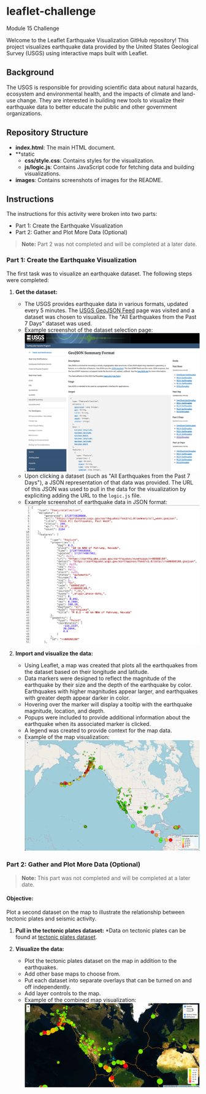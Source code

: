 # leaflet-challenge
Module 15 Challenge

Welcome to the Leaflet Earthquake Visualization GitHub repository! This project visualizes earthquake data provided by the United States Geological Survey (USGS) using interactive maps built with Leaflet.

## Background
The USGS is responsible for providing scientific data about natural hazards, ecosystem and environmental health, and the impacts of climate and land-use change. They are interested in building new tools to visualize their earthquake data to better educate the public and other government organizations.

## Repository Structure

- **index.html**: The main HTML document.
- **static
    - **css/style.css**: Contains styles for the visualization.
    - **js/logic.js**: Contains JavaScript code for fetching data and building visualizations.
- **images**: Contains screenshots of images for the README.

## Instructions
The instructions for this activity were broken into two parts:
* Part 1: Create the Earthquake Visualization
* Part 2: Gather and Plot More Data (Optional)
> **Note:** Part 2 was not completed and will be completed at a later date.

### Part 1: Create the Earthquake Visualization

The first task was to visualize an earthquake dataset. The following steps were completed:

1. **Get the dataset:**
    * The USGS provides earthquake data in various formats, updated every 5 minutes. The [USGS GeoJSON Feed](https://earthquake.usgs.gov/earthquakes/feed/v1.0/geojson.php) page was visited and a dataset was chosen to visualize. The "All Earthquakes from the Past 7 Days" dataset was used.
    * Example screenshot of the dataset selection page:
      ![GeoJSON Summary Format](images/GeoJSON_Summary_Format.png)<br>
    * Upon clicking a dataset (such as "All Earthquakes from the Past 7 Days"), a JSON representation of that data was provided. The URL of this JSON was used to pull in the data for the visualization by expliciting adding the URL to the `logic.js` file.
    * Example screenshot of earthquake data in JSON format:
      ![All Earthquakes for the Past 7 Days](images/Past_7_Days_JSON.png)<br>

2. **Import and visualize the data:**
    * Using Leaflet, a map was created that plots all the earthquakes from the dataset based on their longitude and latitude.
    * Data markers were designed to reflect the magnitude of the earthquake by their size and the depth of the earthquake by color. Earthquakes with higher magnitudes appear larger, and earthquakes with greater depth appear darker in color.
    * Hovering over the marker will display a tooltip with the earthquake magnitude, location, and depth.
    * Popups were included to provide additional information about the earthquake when its associated marker is clicked.
    * A legend was created to provide context for the map data.
    * Example of the map visualization:
      ![Part 1 Visualization](images/Part_1_Visualization.png)<br>

### Part 2: Gather and Plot More Data (Optional)
> **Note:** This part was not completed and will be completed at a later date.

#### Objective:
Plot a second dataset on the map to illustrate the relationship between tectonic plates and seismic activity.

1. **Pull in the tectonic plates dataset:**
    *Data on tectonic plates can be found at [tectonic plates dataset](https://github.com/fraxen/tectonicplates).

2. **Visualize the data:**
    * Plot the tectonic plates dataset on the map in addition to the earthquakes.
    * Add other base maps to choose from.
    * Put each dataset into separate overlays that can be turned on and off independently.
    * Add layer controls to the map.
    * Example of the combined map visualization:
      ![Part 2 Visualization](images/Part_2_Visualization_Example.png)<br>
